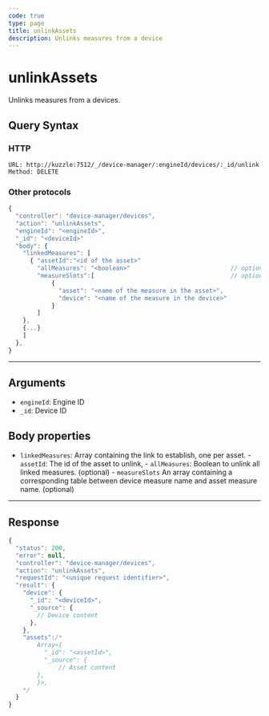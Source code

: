 ```yaml
---
code: true
type: page
title: unlinkAssets
description: Unlinks measures from a device
---
```


# unlinkAssets

Unlinks measures from a devices.

## Query Syntax

### HTTP

```http
URL: http://kuzzle:7512/_/device-manager/:engineId/devices/:_id/unlink
Method: DELETE
```

### Other protocols

```js
{
  "controller": "device-manager/devices",
  "action": "unlinkAssets",
  "engineId": "<engineId>",
  "_id": "<deviceId>"
  "body": {
    "linkedMeasures": [
      { "assetId":"<id of the asset>"
        "allMeasures": "<boolean>"                            // optional
        "measureSlots":[                                      // optional
            {
              "asset": "<name of the measure in the asset>",
              "device": "<name of the measure in the device>"
            }
        ]
    },
    {...}
    ]
  },
}
```

---

## Arguments

- `engineId`: Engine ID
- `_id`: Device ID

## Body properties

- `linkedMeasures`: Array containing the link to establish, one per asset.
              - `assetId`: The id of the asset to unlink,
              - `allMeasures`: Boolean to unlink all linked measures. (optional)
              - `measureSlots` An array containing a corresponding table between device measure name and asset measure name. (optional)

---

## Response

```js
{
  "status": 200,
  "error": null,
  "controller": "device-manager/devices",
  "action": "unlinkAssets",
  "requestId": "<unique request identifier>",
  "result": {
    "device": {
      "_id": "<deviceId>",
      "_source": {
        // Device content
      },
    },
    "assets":/*  
        Array<{
          "_id": "<assetId>",
          "_source": {
              // Asset content
        },
        }>, 
    */
  }
}
```
